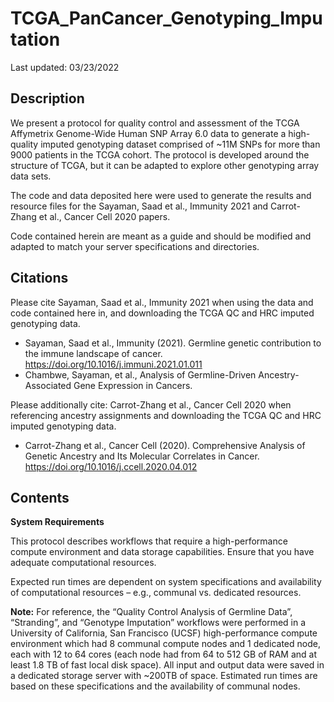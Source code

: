 # TCGA_PanCancer_Genotyping_Imputation

Last updated: 03/23/2022

## Description
We present a protocol for quality control and assessment of the TCGA Affymetrix Genome-Wide Human SNP Array 6.0 data to generate a high-quality imputed genotyping dataset comprised of ~11M SNPs for more than 9000 patients in the TCGA cohort. The protocol is developed around the structure of TCGA, but it can be adapted to explore other genotyping array data sets.

The code and data deposited here were used to generate the results and resource files for the Sayaman, Saad et al., Immunity 2021 and Carrot-Zhang et al., Cancer Cell 2020 papers.

Code contained herein are meant as a guide and should be modified and adapted to match your server specifications and directories.


## Citations
Please cite Sayaman, Saad et al., Immunity 2021 when using the data and code contained here in, and downloading the TCGA QC and HRC imputed genotyping data. 
* Sayaman, Saad et al., Immunity (2021). Germline genetic contribution to the immune landscape of cancer. https://doi.org/10.1016/j.immuni.2021.01.011
* Chambwe, Sayaman, et al., Analysis of Germline-Driven Ancestry-Associated Gene Expression in Cancers.

Please additionally cite: Carrot-Zhang et al., Cancer Cell 2020 when referencing ancestry assignments and downloading the TCGA QC and HRC imputed genotyping data.
* Carrot-Zhang et al., Cancer Cell (2020). Comprehensive Analysis of Genetic Ancestry and Its Molecular Correlates in Cancer. https://doi.org/10.1016/j.ccell.2020.04.012


## Contents
**System Requirements**

This protocol describes workflows that require a high-performance compute environment and data storage capabilities. Ensure that you have adequate computational resources. 

Expected run times are dependent on system specifications and availability of computational resources – e.g., communal vs. dedicated resources. 

**Note:** For reference, the “Quality Control Analysis of Germline Data”, “Stranding”, and “Genotype Imputation” workflows were performed in a University of California, San Francisco (UCSF) high-performance compute environment which had 8 communal compute nodes and 1 dedicated node, each with 12 to 64 cores (each node had from 64 to 512 GB of RAM and at least 1.8 TB of fast local disk space). All input and output data were saved in a dedicated storage server with ~200TB of space. Estimated run times are based on these specifications and the availability of communal nodes.     



